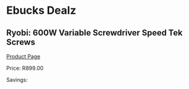 
# Ebucks Dealz
## Ryobi: 600W Variable Screwdriver Speed Tek Screws
[Product Page](https://www.ebucks.com/web/shop/productSelected.do?prodId=315082447&catId=336131644)

Price: R899.00

Savings: 


	